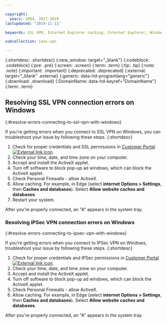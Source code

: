 ```yaml
---

copyright:
  years: 1994, 2017-2019
lastupdated: "2019-11-11"

keywords: SSL VPN, Internet Explorer caching, Internet Explorer, Windows

subcollection: iaas-vpn

---
```


{:shortdesc: .shortdesc}
{:new_window: target="_blank"}
{:codeblock: .codeblock}
{:pre: .pre}
{:screen: .screen}
{:term: .term}
{:tip: .tip}
{:note: .note}
{:important: .important}
{:deprecated: .deprecated}
{:external: target="_blank" .external}
{:generic: data-hd-programlang="generic"}
{:download: .download}
{:DomainName: data-hd-keyref="DomainName"}
{:term: .term}

## Resolving SSL VPN connection errors on Windows
{:#resolve-errors-connecting-to-ssl-vpn-with-windows}

If you're getting errors when you connect to SSL VPN on Windows, you can troubleshoot your issue by following these steps.
{:shortdesc}

1. Check for proper credentials and SSL permissions in [Customer Portal ![External link icon](../../icons/launch-glyph.svg "External link icon")](https://control.softlayer.com/).
2. Check your time, date, and time zone on your computer.
3. Accept and install the ActiveX applet.
4. Turn off software to block pop-up ad windows, which can block the ActiveX applet.
5. Check Personal Firewalls - allow ActiveX.
6. Allow caching. For example, in Edge (select **internet Options > Settings**, then **Caches and databases**). Select **Allow website caches and databases**.
8. Restart your system.


After you're properly connected, an "A" appears in the system tray.

### Resolving IPSec VPN connection errors on Windows
{:#resolve-errors-connecting-to-ipsec-vpn-with-windows}

If you're getting errors when you connect to IPSec VPN on Windows, troubleshoot your issue by following these steps.
{:shortdesc}

1. Check for proper credentials and IPSec permissions in [Customer Portal ![External link icon](../../icons/launch-glyph.svg "External link icon")](https://control.softlayer.com/).
2. Check your time, date, and time zone on your computer.   
3. Accept and install the ActiveX applet.
4. Turn off software to block pop-up ad windows, which can block the ActiveX applet.
5. Check Personal Firewalls - allow ActiveX.
6. Allow caching. For example, in Edge (select **internet Options > Settings**, then **Caches and databases**). Select **Allow website caches and databases**.


After you're properly connected, an "A" appears in the system tray.
